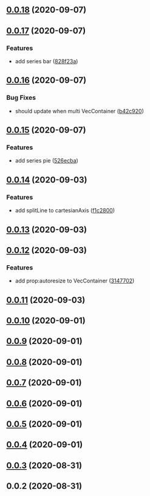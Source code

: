 <a name="0.0.18"></a>
## [0.0.18](https://github.com/shaonialife/vue-echarts-components/compare/v0.0.17...v0.0.18) (2020-09-07)



<a name="0.0.17"></a>
## [0.0.17](https://github.com/shaonialife/vue-echarts-components/compare/v0.0.16...v0.0.17) (2020-09-07)


### Features

* add series bar ([828f23a](https://github.com/shaonialife/vue-echarts-components/commit/828f23a))



<a name="0.0.16"></a>
## [0.0.16](https://github.com/shaonialife/vue-echarts-components/compare/v0.0.15...v0.0.16) (2020-09-07)


### Bug Fixes

* should update when multi VecContainer ([b42c920](https://github.com/shaonialife/vue-echarts-components/commit/b42c920))



<a name="0.0.15"></a>
## [0.0.15](https://github.com/shaonialife/vue-echarts-components/compare/v0.0.14...v0.0.15) (2020-09-07)


### Features

* add series pie ([526ecba](https://github.com/shaonialife/vue-echarts-components/commit/526ecba))



<a name="0.0.14"></a>
## [0.0.14](https://github.com/shaonialife/vue-echarts-components/compare/v0.0.13...v0.0.14) (2020-09-03)


### Features

* add splitLine to cartesianAxis ([f1c2800](https://github.com/shaonialife/vue-echarts-components/commit/f1c2800))



<a name="0.0.13"></a>
## [0.0.13](https://github.com/shaonialife/vue-echarts-components/compare/v0.0.12...v0.0.13) (2020-09-03)



<a name="0.0.12"></a>
## [0.0.12](https://github.com/shaonialife/vue-echarts-components/compare/v0.0.11...v0.0.12) (2020-09-03)


### Features

* add prop:autoresize to VecContainer ([3147702](https://github.com/shaonialife/vue-echarts-components/commit/3147702))



<a name="0.0.11"></a>
## [0.0.11](https://github.com/shaonialife/vue-echarts-components/compare/v0.0.10...v0.0.11) (2020-09-03)



<a name="0.0.10"></a>
## [0.0.10](https://github.com/shaonialife/vue-echarts-components/compare/v0.0.9...v0.0.10) (2020-09-01)



<a name="0.0.9"></a>
## [0.0.9](https://github.com/shaonialife/vue-echarts-components/compare/v0.0.8...v0.0.9) (2020-09-01)



<a name="0.0.8"></a>
## [0.0.8](https://github.com/shaonialife/vue-echarts-components/compare/v0.0.7...v0.0.8) (2020-09-01)



<a name="0.0.7"></a>
## [0.0.7](https://github.com/shaonialife/vue-echarts-components/compare/v0.0.6...v0.0.7) (2020-09-01)



<a name="0.0.6"></a>
## [0.0.6](https://github.com/shaonialife/vue-echarts-components/compare/v0.0.5...v0.0.6) (2020-09-01)



<a name="0.0.5"></a>
## [0.0.5](https://github.com/shaonialife/vue-echarts-components/compare/v0.0.4...v0.0.5) (2020-09-01)



<a name="0.0.4"></a>
## [0.0.4](https://github.com/shaonialife/vue-echarts-components/compare/v0.0.3...v0.0.4) (2020-09-01)



<a name="0.0.3"></a>
## [0.0.3](https://github.com/shaonialife/vue-echarts-components/compare/v0.0.2...v0.0.3) (2020-08-31)



<a name="0.0.2"></a>
## 0.0.2 (2020-08-31)



